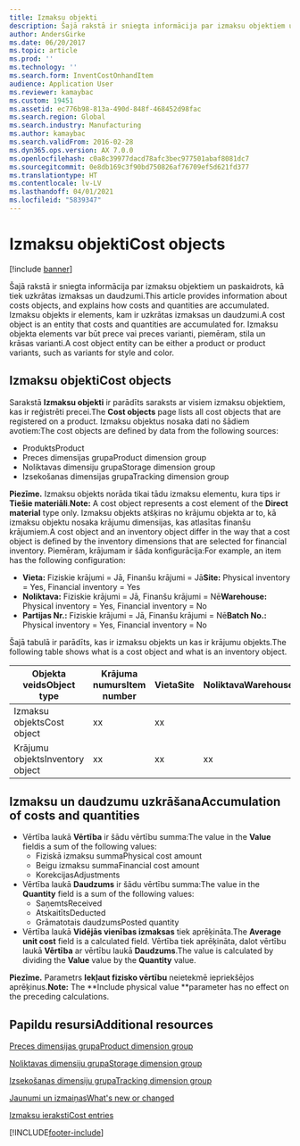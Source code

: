 ```yaml
---
title: Izmaksu objekti
description: Šajā rakstā ir sniegta informācija par izmaksu objektiem un paskaidrots, kā tiek uzkrātas izmaksas un daudzumi. Izmaksu objekts ir elements, kam ir uzkrātas izmaksas un daudzumi. Izmaksu objekta elements var būt prece vai preces varianti, piemēram, stila un krāsas varianti.
author: AndersGirke
ms.date: 06/20/2017
ms.topic: article
ms.prod: ''
ms.technology: ''
ms.search.form: InventCostOnhandItem
audience: Application User
ms.reviewer: kamaybac
ms.custom: 19451
ms.assetid: ec776b98-813a-490d-848f-468452d98fac
ms.search.region: Global
ms.search.industry: Manufacturing
ms.author: kamaybac
ms.search.validFrom: 2016-02-28
ms.dyn365.ops.version: AX 7.0.0
ms.openlocfilehash: c0a8c39977dacd78afc3bec977501abaf8081dc7
ms.sourcegitcommit: 0e8db169c3f90bd750826af76709ef5d621fd377
ms.translationtype: HT
ms.contentlocale: lv-LV
ms.lasthandoff: 04/01/2021
ms.locfileid: "5839347"
---
```

# <a name="cost-objects"></a><span data-ttu-id="33af5-105">Izmaksu objekti</span><span class="sxs-lookup"><span data-stu-id="33af5-105">Cost objects</span></span>

[!include [banner](../includes/banner.md)]

<span data-ttu-id="33af5-106">Šajā rakstā ir sniegta informācija par izmaksu objektiem un paskaidrots, kā tiek uzkrātas izmaksas un daudzumi.</span><span class="sxs-lookup"><span data-stu-id="33af5-106">This article provides information about costs objects, and explains how costs and quantities are accumulated.</span></span> <span data-ttu-id="33af5-107">Izmaksu objekts ir elements, kam ir uzkrātas izmaksas un daudzumi.</span><span class="sxs-lookup"><span data-stu-id="33af5-107">A cost object is an entity that costs and quantities are accumulated for.</span></span> <span data-ttu-id="33af5-108">Izmaksu objekta elements var būt prece vai preces varianti, piemēram, stila un krāsas varianti.</span><span class="sxs-lookup"><span data-stu-id="33af5-108">A cost object entity can be either a product or product variants, such as variants for style and color.</span></span>  

## <a name="cost-objects"></a><span data-ttu-id="33af5-109">Izmaksu objekti</span><span class="sxs-lookup"><span data-stu-id="33af5-109">Cost objects</span></span>

<span data-ttu-id="33af5-110">Sarakstā **Izmaksu objekti** ir parādīts saraksts ar visiem izmaksu objektiem, kas ir reģistrēti precei.</span><span class="sxs-lookup"><span data-stu-id="33af5-110">The **Cost objects** page lists all cost objects that are registered on a product.</span></span> <span data-ttu-id="33af5-111">Izmaksu objektus nosaka dati no šādiem avotiem:</span><span class="sxs-lookup"><span data-stu-id="33af5-111">The cost objects are defined by data from the following sources:</span></span>

-   <span data-ttu-id="33af5-112">Produkts</span><span class="sxs-lookup"><span data-stu-id="33af5-112">Product</span></span>
-   <span data-ttu-id="33af5-113">Preces dimensijas grupa</span><span class="sxs-lookup"><span data-stu-id="33af5-113">Product dimension group</span></span>
-   <span data-ttu-id="33af5-114">Noliktavas dimensiju grupa</span><span class="sxs-lookup"><span data-stu-id="33af5-114">Storage dimension group</span></span>
-   <span data-ttu-id="33af5-115">Izsekošanas dimensijas grupa</span><span class="sxs-lookup"><span data-stu-id="33af5-115">Tracking dimension group</span></span>

<span data-ttu-id="33af5-116">**Piezīme.** Izmaksu objekts norāda tikai tādu izmaksu elementu, kura tips ir **Tiešie materiāli**.</span><span class="sxs-lookup"><span data-stu-id="33af5-116">**Note:** A cost object represents a cost element of the **Direct material** type only.</span></span> <span data-ttu-id="33af5-117">Izmaksu objekts atšķiras no krājumu objekta ar to, kā izmaksu objektu nosaka krājumu dimensijas, kas atlasītas finanšu krājumiem.</span><span class="sxs-lookup"><span data-stu-id="33af5-117">A cost object and an inventory object differ in the way that a cost object is defined by the inventory dimensions that are selected for financial inventory.</span></span> <span data-ttu-id="33af5-118">Piemēram, krājumam ir šāda konfigurācija:</span><span class="sxs-lookup"><span data-stu-id="33af5-118">For example, an item has the following configuration:</span></span>

-   <span data-ttu-id="33af5-119">**Vieta:** Fiziskie krājumi = Jā, Finanšu krājumi = Jā</span><span class="sxs-lookup"><span data-stu-id="33af5-119">**Site:** Physical inventory = Yes, Financial inventory = Yes</span></span>
-   <span data-ttu-id="33af5-120">**Noliktava:** Fiziskie krājumi = Jā, Finanšu krājumi = Nē</span><span class="sxs-lookup"><span data-stu-id="33af5-120">**Warehouse:** Physical inventory = Yes, Financial inventory = No</span></span>
-   <span data-ttu-id="33af5-121">**Partijas Nr.:** Fiziskie krājumi = Jā, Finanšu krājumi = Nē</span><span class="sxs-lookup"><span data-stu-id="33af5-121">**Batch No.:** Physical inventory = Yes, Financial inventory = No</span></span>

<span data-ttu-id="33af5-122">Šajā tabulā ir parādīts, kas ir izmaksu objekts un kas ir krājumu objekts.</span><span class="sxs-lookup"><span data-stu-id="33af5-122">The following table shows what is a cost object and what is an inventory object.</span></span>

| <span data-ttu-id="33af5-123">Objekta veids</span><span class="sxs-lookup"><span data-stu-id="33af5-123">Object type</span></span>      | <span data-ttu-id="33af5-124">Krājuma numurs</span><span class="sxs-lookup"><span data-stu-id="33af5-124">Item number</span></span> | <span data-ttu-id="33af5-125">Vieta</span><span class="sxs-lookup"><span data-stu-id="33af5-125">Site</span></span> | <span data-ttu-id="33af5-126">Noliktava</span><span class="sxs-lookup"><span data-stu-id="33af5-126">Warehouse</span></span> | <span data-ttu-id="33af5-127">Paketes Nr.</span><span class="sxs-lookup"><span data-stu-id="33af5-127">Batch No.</span></span> |
|------------------|-------------|------|-----------|-----------|
| <span data-ttu-id="33af5-128">Izmaksu objekts</span><span class="sxs-lookup"><span data-stu-id="33af5-128">Cost object</span></span>      | <span data-ttu-id="33af5-129">x</span><span class="sxs-lookup"><span data-stu-id="33af5-129">x</span></span>           | <span data-ttu-id="33af5-130">x</span><span class="sxs-lookup"><span data-stu-id="33af5-130">x</span></span>    |           |           |
| <span data-ttu-id="33af5-131">Krājumu objekts</span><span class="sxs-lookup"><span data-stu-id="33af5-131">Inventory object</span></span> | <span data-ttu-id="33af5-132">x</span><span class="sxs-lookup"><span data-stu-id="33af5-132">x</span></span>           | <span data-ttu-id="33af5-133">x</span><span class="sxs-lookup"><span data-stu-id="33af5-133">x</span></span>    |  <span data-ttu-id="33af5-134">x</span><span class="sxs-lookup"><span data-stu-id="33af5-134">x</span></span>        | <span data-ttu-id="33af5-135">x</span><span class="sxs-lookup"><span data-stu-id="33af5-135">x</span></span>         |

## <a name="accumulation-of-costs-and-quantities"></a><span data-ttu-id="33af5-136">Izmaksu un daudzumu uzkrāšana</span><span class="sxs-lookup"><span data-stu-id="33af5-136">Accumulation of costs and quantities</span></span>
-   <span data-ttu-id="33af5-137">Vērtība laukā **Vērtība** ir šādu vērtību summa:</span><span class="sxs-lookup"><span data-stu-id="33af5-137">The value in the **Value** fieldis a sum of the following values:</span></span>
    -   <span data-ttu-id="33af5-138">Fiziskā izmaksu summa</span><span class="sxs-lookup"><span data-stu-id="33af5-138">Physical cost amount</span></span>
    -   <span data-ttu-id="33af5-139">Beigu izmaksu summa</span><span class="sxs-lookup"><span data-stu-id="33af5-139">Financial cost amount</span></span>
    -   <span data-ttu-id="33af5-140">Korekcijas</span><span class="sxs-lookup"><span data-stu-id="33af5-140">Adjustments</span></span>
-   <span data-ttu-id="33af5-141">Vērtība laukā **Daudzums** ir šādu vērtību summa:</span><span class="sxs-lookup"><span data-stu-id="33af5-141">The value in the **Quantity** field is a sum of the following values:</span></span>
    -   <span data-ttu-id="33af5-142">Saņemts</span><span class="sxs-lookup"><span data-stu-id="33af5-142">Received</span></span>
    -   <span data-ttu-id="33af5-143">Atskaitīts</span><span class="sxs-lookup"><span data-stu-id="33af5-143">Deducted</span></span>
    -   <span data-ttu-id="33af5-144">Grāmatotais daudzums</span><span class="sxs-lookup"><span data-stu-id="33af5-144">Posted quantity</span></span>
-   <span data-ttu-id="33af5-145">Vērtība laukā **Vidējās vienības izmaksas** tiek aprēķināta.</span><span class="sxs-lookup"><span data-stu-id="33af5-145">The **Average unit cost** field is a calculated field.</span></span> <span data-ttu-id="33af5-146">Vērtība tiek aprēķināta, dalot vērtību laukā **Vērtība** ar vērtību laukā **Daudzums**.</span><span class="sxs-lookup"><span data-stu-id="33af5-146">The value is calculated by dividing the **Value** value by the **Quantity** value.</span></span>

<span data-ttu-id="33af5-147">**Piezīme.** Parametrs **Iekļaut fizisko vērtību** neietekmē iepriekšējos aprēķinus.</span><span class="sxs-lookup"><span data-stu-id="33af5-147">**Note:** The \*\*Include physical value \*\*parameter has no effect on the preceding calculations.</span></span>

<a name="additional-resources"></a><span data-ttu-id="33af5-148">Papildu resursi</span><span class="sxs-lookup"><span data-stu-id="33af5-148">Additional resources</span></span>
--------

[<span data-ttu-id="33af5-149">Preces dimensijas grupa</span><span class="sxs-lookup"><span data-stu-id="33af5-149">Product dimension group</span></span>](https://technet.microsoft.com/library/aa499382.aspx)

[<span data-ttu-id="33af5-150">Noliktavas dimensiju grupa</span><span class="sxs-lookup"><span data-stu-id="33af5-150">Storage dimension group</span></span>](https://technet.microsoft.com/library/hh209317.aspx)

[<span data-ttu-id="33af5-151">Izsekošanas dimensiju grupa</span><span class="sxs-lookup"><span data-stu-id="33af5-151">Tracking dimension group</span></span>](https://technet.microsoft.com/library/hh209465.aspx)

[<span data-ttu-id="33af5-152">Jaunumi un izmaiņas</span><span class="sxs-lookup"><span data-stu-id="33af5-152">What's new or changed</span></span>](../../fin-and-ops/get-started/whats-new-changed.md)

[<span data-ttu-id="33af5-153">Izmaksu ieraksti</span><span class="sxs-lookup"><span data-stu-id="33af5-153">Cost entries</span></span>](cost-entries.md)





[!INCLUDE[footer-include](../../includes/footer-banner.md)]